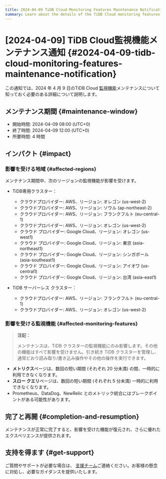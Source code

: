 ```yaml
---
title: 2024-04-09 TiDB Cloud Monitoring Features Maintenance Notification
summary: Learn about the details of the TiDB Cloud monitoring features maintenance on April 9, 2024, such as the maintenance window, reason, and impact.
---
```


# [2024-04-09] TiDB Cloud監視機能メンテナンス通知 {#2024-04-09-tidb-cloud-monitoring-features-maintenance-notification}

この通知では、2024 年 4 月 9 日のTiDB Cloud [監視機能](/tidb-cloud/monitor-tidb-cluster.md)メンテナンスについて知っておく必要のある詳細について説明します。

## メンテナンス期間 {#maintenance-window}

-   開始時間: 2024-04-09 08:00 (UTC+0)
-   終了時間: 2024-04-09 12:00 (UTC+0)
-   所要時間: 4 時間

## インパクト {#impact}

### 影響を受ける地域 {#affected-regions}

メンテナンス期間中、次のリージョンの監視機能が影響を受けます。

-   TiDB専用クラスター：
    -   クラウドプロバイダー: AWS、リージョン: オレゴン (us-west-2)
    -   クラウドプロバイダー: AWS、リージョン: ソウル (ap-northeast-2)
    -   クラウドプロバイダー: AWS、リージョン: フランクフルト (eu-central-1)
    -   クラウドプロバイダー: AWS、リージョン: オレゴン (us-west-2)
    -   クラウド プロバイダー: Google Cloud、リージョン: オレゴン (us-west1)
    -   クラウド プロバイダー: Google Cloud、リージョン: 東京 (asia-northeast1)
    -   クラウド プロバイダー: Google Cloud、リージョン: シンガポール (asia-southeast1)
    -   クラウド プロバイダー: Google Cloud、リージョン: アイオワ (us-central1)
    -   クラウド プロバイダー: Google Cloud、リージョン: 台湾 (asia-east1)

-   TiDB サーバーレス クラスター：
    -   クラウドプロバイダー: AWS、リージョン: フランクフルト (eu-central-1)
    -   クラウドプロバイダー: AWS、リージョン: オレゴン (us-west-2)

### 影響を受ける監視機能 {#affected-monitoring-features}

> **注記：**
>
> メンテナンスは、TiDB クラスターの監視機能にのみ影響します。その他の機能はすべて影響を受けません。引き続き TiDB クラスターを管理し、通常どおり読み取り/書き込み操作やその他の操作を実行できます。

-   **メトリクス**ページは、数回の短い期間 (それぞれ 20 分未満) の間、一時的に利用できなくなります。
-   **スロー クエリ**ページは、数回の短い期間 (それぞれ 5 分未満) 一時的に利用できなくなります。
-   Prometheus、DataDog、NewRelic とのメトリック統合にはブレークポイントがある可能性があります。

## 完了と再開 {#completion-and-resumption}

メンテナンスが正常に完了すると、影響を受けた機能が復元され、さらに優れたエクスペリエンスが提供されます。

## 支持を得ます {#get-support}

ご質問やサポートが必要な場合は、 [支援チーム](/tidb-cloud/tidb-cloud-support.md)ご連絡ください。お客様の懸念に対処し、必要なガイダンスを提供いたします。
